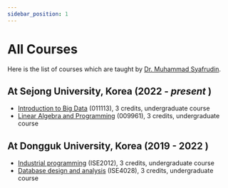 ```yaml
---
sidebar_position: 1
---
```


# All Courses

Here is the list of courses which are taught by [Dr. Muhammad Syafrudin](https://muhammadsyafrudin.com/).

## At Sejong University, Korea (2022 - *present* )

- [Introduction to Big Data](category/intro-to-big-data) (011113), 3 credits, undergraduate course
- [Linear Algebra and Programming](category/linear-algebra-programming) (009961), 3 credits, undergraduate course


## At Dongguk University, Korea (2019 - 2022 )

- [Industrial programming](category/industrial-programming) (ISE2012), 3 credits, undergraduate course
- [Database design and analysis](category/database-design-analysis) (ISE4028), 3 credits, undergraduate course

